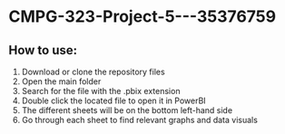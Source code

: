 # CMPG-323-Project-5---35376759
## How to use:
1. Download or clone the repository files
2. Open the main folder
3. Search for the file with the .pbix extension
4. Double click the located file to open it in PowerBI
5. The different sheets will be on the bottom left-hand side
6. Go through each sheet to find relevant graphs and data visuals

